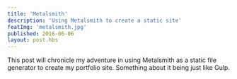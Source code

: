 ```yaml
---
title: 'Metalsmith'
description: 'Using Metalsmith to create a static site'
featImg: 'metalsmith.jpg'
published: 2016-06-06
layout: post.hbs
---
```


This post will chronicle my adventure in using Metalsmith as a static file generator to create my portfolio site. Something about it being just like Gulp. 